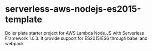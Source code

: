# serverless-aws-nodejs-es2015-template
Boiler plate starter project for AWS Lambda Node.JS with Serverless Framework 1.0.3. It provide support for ES2015/ES6 through babel and webpack

